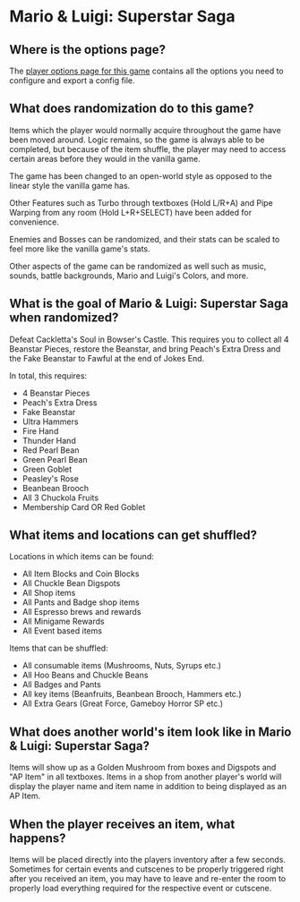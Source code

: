 # Mario & Luigi: Superstar Saga

## Where is the options page?

The [player options page for this game](../player-options) contains all the options you need to configure and
export a config file.

## What does randomization do to this game?

Items which the player would normally acquire throughout the game have been moved around. Logic remains, so the game is
always able to be completed, but because of the item shuffle, the player may need to access certain areas before they
would in the vanilla game.

The game has been changed to an open-world style as opposed to the linear style the vanilla game has.

Other Features such as Turbo through textboxes (Hold L/R+A) and Pipe Warping from any room (Hold L+R+SELECT) have been added for convenience.

Enemies and Bosses can be randomized, and their stats can be scaled to feel more like the vanilla game's stats.

Other aspects of the game can be randomized as well such as music, sounds, battle backgrounds, Mario and Luigi's Colors, and more.

## What is the goal of Mario & Luigi: Superstar Saga when randomized?

Defeat Cackletta's Soul in Bowser's Castle. This requires you to collect all 4 Beanstar Pieces, restore the Beanstar, and bring Peach's Extra Dress and the Fake Beanstar to Fawful at the end of Jokes End. 

In total, this requires:
- 4 Beanstar Pieces
- Peach's Extra Dress
- Fake Beanstar
- Ultra Hammers
- Fire Hand
- Thunder Hand
- Red Pearl Bean
- Green Pearl Bean
- Green Goblet
- Peasley's Rose
- Beanbean Brooch
- All 3 Chuckola Fruits
- Membership Card OR Red Goblet

## What items and locations can get shuffled?

Locations in which items can be found:
- All Item Blocks and Coin Blocks
- All Chuckle Bean Digspots
- All Shop items
- All Pants and Badge shop items
- All Espresso brews and rewards
- All Minigame Rewards
- All Event based items

Items that can be shuffled:
- All consumable items (Mushrooms, Nuts, Syrups etc.)
- All Hoo Beans and Chuckle Beans
- All Badges and Pants
- All key items (Beanfruits, Beanbean Brooch, Hammers etc.)
- All Extra Gears (Great Force, Gameboy Horror SP etc.)

## What does another world's item look like in Mario & Luigi: Superstar Saga?

Items will show up as a Golden Mushroom from boxes and Digspots and "AP Item" in all textboxes.
Items in a shop from another player's world will display the player name and item name in addition to being displayed as an AP Item.

## When the player receives an item, what happens?

Items will be placed directly into the players inventory after a few seconds. Sometimes for certain events and cutscenes to be properly triggered right after you received an item, you may have to leave and re-enter the room to properly load everything required for the respective event or cutscene.
